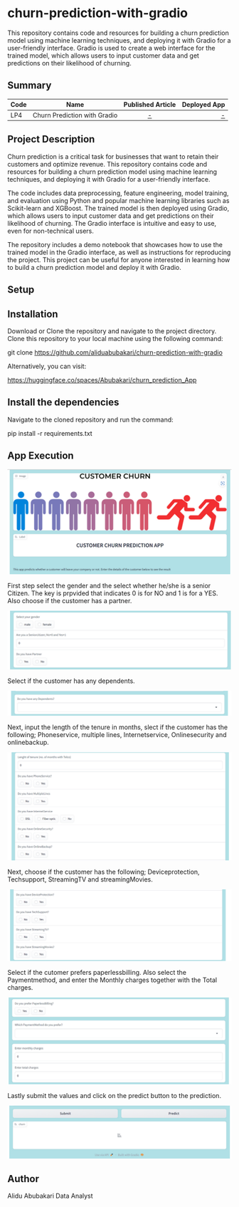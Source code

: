 # churn-prediction-with-gradio
This repository contains code and resources for building a churn prediction model using machine learning techniques, and deploying it with Gradio for a user-friendly interface. Gradio is used to create a web interface for the trained model, which allows users to input customer data and get predictions on their likelihood of churning. 

## Summary
| Code      | Name        | Published Article |  Deployed App |
|-----------|-------------|:-------------:|------:|
| LP4 | Churn Prediction with Gradio |  [-](/) | [-](/) |

## Project Description
Churn prediction is a critical task for businesses that want to retain their customers and optimize revenue. This repository contains code and resources for building a churn prediction model using machine learning techniques, and deploying it with Gradio for a user-friendly interface.

The code includes data preprocessing, feature engineering, model training, and evaluation using Python and popular machine learning libraries such as Scikit-learn and XGBoost. The trained model is then deployed using Gradio, which allows users to input customer data and get predictions on their likelihood of churning. The Gradio interface is intuitive and easy to use, even for non-technical users.

The repository includes a demo notebook that showcases how to use the trained model in the Gradio interface, as well as instructions for reproducing the project. This project can be useful for anyone interested in learning how to build a churn prediction model and deploy it with Gradio.

## Setup

## Installation
Download or Clone the repository and navigate to the project directory. Clone this repository to your local machine using the following command:

git clone https://github.com/aliduabubakari/churn-prediction-with-gradio 

Alternatively, you can visit:

https://huggingface.co/spaces/Abubakari/churn_prediction_App 


## Install the dependencies

Navigate to the cloned repository and run the command:

pip install -r requirements.txt

## App Execution



![Alt text](images/1.png)

First step select the gender and the select whether he/she is a senior Citizen. The key is prpvided that indicates 0 is for NO and 1 is for a YES. Also choose if the customer has a partner. 



![Alt text](images/3.png)

Select if the customer has any dependents. 


![Alt text](images/4.png)


Next, input the length of the tenure in months, slect if the customer has the following; Phoneservice, multiple lines, Internetservice, Onlinesecurity and onlinebackup.



![Alt text](images/5.png)

Next, choose if the customer has the following; Deviceprotection, Techsupport, StreamingTV and streamingMovies. 

 

![Alt text](images/6.png)

Select if the cutomer prefers paperlessbilling. Also select the Paymentmethod, and enter the Monthly charges together with the Total charges. 


![Alt text](images/7.png)

Lastly submit the values and click on the predict button to the prediction.

![Alt text](images/8.png)



## Author
Alidu Abubakari
Data Analyst